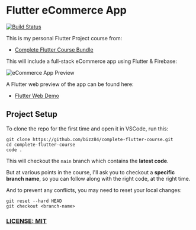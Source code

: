 # Flutter eCommerce App
<a href="https://github.com/nosadaniel/complete-flutter-course/tree/my_dev/ecommerce_app/actions"><img src="https://github.com/nosadaniel/complete-flutter-course/tree/my_dev/ecommerce_app/workflows/test-my-app/badge.svg" alt="Build Status"></a>

This is my personal Flutter Project course from:

- [Complete Flutter Course Bundle](https://codewithandrea.com/courses/complete-flutter-bundle/)

This will include a full-stack eCommerce app using Flutter & Firebase:

![eCommerce App Preview](/.github/images/ecommerce-app-preview.png)

A Flutter web preview of the app can be found here:

- [Flutter Web Demo](https://my-shop-ecommerce-stg.web.app/)

## Project Setup

To clone the repo for the first time and open it in VSCode, run this:

```
git clone https://github.com/bizz84/complete-flutter-course.git
cd complete-flutter-course
code .
```

This will checkout the `main` branch which contains the **latest code**.

But at various points in the course, I'll ask you to checkout a **specific branch name**, so you can follow along with the right code, at the right time.

And to prevent any conflicts, you may need to reset your local changes:

```
git reset --hard HEAD
git checkout <branch-name>
```

### [LICENSE: MIT](../LICENSE.md)